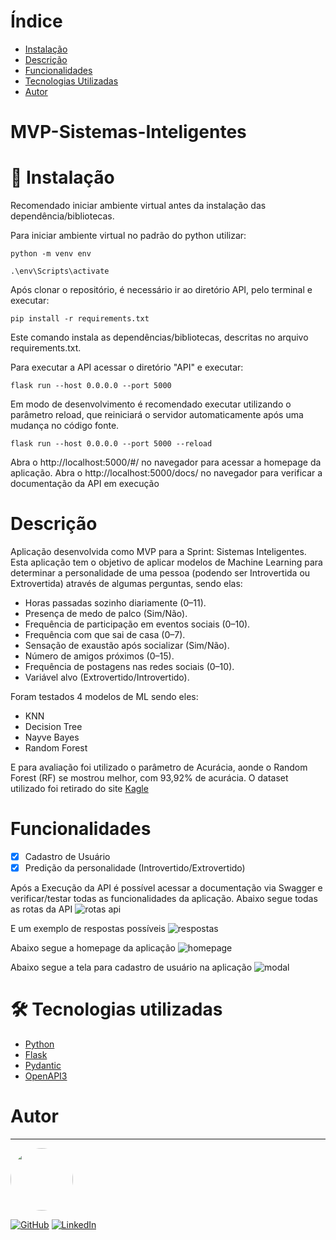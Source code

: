 # Índice

* [Instalação](#-instalação)
* [Descrição](#descrição)
* [Funcionalidades](#funcionalidades)
* [Tecnologias Utilizadas](#-tecnologias-utilizadas)
* [Autor](#autor)
# MVP-Sistemas-Inteligentes

# 🎲 Instalação
Recomendado iniciar ambiente virtual antes da instalação das dependência/bibliotecas.

Para iniciar ambiente virtual no padrão do python utilizar:
```
python -m venv env
```
```
.\env\Scripts\activate
```
Após clonar o repositório, é necessário ir ao diretório API, pelo terminal e executar:
```
pip install -r requirements.txt
```
Este comando instala as dependências/bibliotecas, descritas no arquivo requirements.txt.

Para executar a API acessar o diretório "API" e executar:
```
flask run --host 0.0.0.0 --port 5000
```
Em modo de desenvolvimento é recomendado executar utilizando o parâmetro reload, que reiniciará o servidor automaticamente após uma mudança no código fonte.
```
flask run --host 0.0.0.0 --port 5000 --reload
```
Abra o http://localhost:5000/#/ no navegador para acessar a homepage da aplicação. 
Abra o http://localhost:5000/docs/ no navegador para verificar a documentação da API em execução

# Descrição
Aplicação desenvolvida como MVP para a Sprint: Sistemas Inteligentes.
Esta aplicação tem o objetivo de aplicar modelos de Machine Learning para determinar a personalidade de uma pessoa (podendo ser Introvertida ou Extrovertida) através de algumas perguntas, sendo elas:
- Horas passadas sozinho diariamente (0–11).
- Presença de medo de palco (Sim/Não).
- Frequência de participação em eventos sociais (0–10).
- Frequência com que sai de casa (0–7).
- Sensação de exaustão após socializar (Sim/Não).
- Número de amigos próximos (0–15).
- Frequência de postagens nas redes sociais (0–10).
- Variável alvo (Extrovertido/Introvertido).

Foram testados 4 modelos de ML sendo eles: 
- KNN
- Decision Tree
- Nayve Bayes
- Random Forest

E para avaliação foi utilizado o parâmetro de Acurácia, aonde o Random Forest (RF) se mostrou melhor, com 93,92% de acurácia.
O dataset utilizado foi retirado do site [Kagle](https://www.kagle.com/datasets/rakeshkapilavai/extrovert-vs-introvert-behavior-data)

# Funcionalidades
- [x] Cadastro de Usuário
- [x] Predição da personalidade (Introvertido/Extrovertido)

Após a Execução da API é possível acessar a documentação via Swagger e verificar/testar todas as funcionalidades da aplicação.
Abaixo segue todas as rotas da API
![rotas api](https://github.com/user-attachments/assets/f75eccdd-10c3-4d5f-991d-3cb3e9841f29)

E um exemplo de respostas possíveis
![respostas](https://github.com/user-attachments/assets/83de11f8-8158-467d-9c76-7dd9c1a2fea7)

Abaixo segue a homepage da aplicação
![homepage](https://github.com/user-attachments/assets/b6313fbc-93f1-420c-9ab4-0596b0607b5f)

Abaixo segue a tela para cadastro de usuário na aplicação
![modal](https://github.com/user-attachments/assets/473bde29-8952-4676-830b-91d0c8a5889f)


# 🛠 Tecnologias utilizadas
- [Python](https://www.python.org/)
- [Flask](https://flask.palletsprojects.com/en/stable/)
- [Pydantic](https://docs.pydantic.dev/latest/)
- [OpenAPI3](https://swagger.io/solutions/getting-started-with-oas/)

# Autor
---

<a href="https://github.com/MatheusPiaia">
 <img style="border-radius: 50%;" src="https://avatars.githubusercontent.com/u/185968337?s=400&u=b4f54f3c5ea4b83b959d508547adf7077fd2caf8&v=4" width="100px;" alt=""/>
 <br/></a> 

 [![GitHub](https://badgen.net/badge/icon/github?icon=github&label)](https://github.com/MatheusPiaia)
 [![LinkedIn](https://img.shields.io/badge/LinkedIn-Matheus-blue?style=flat&logo=linkedin)](https://www.linkedin.com/in/matheus-piaia-231647144)
